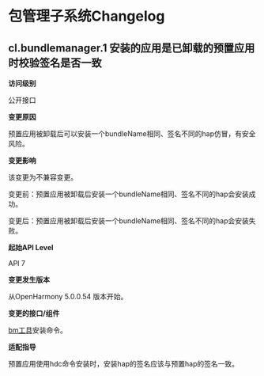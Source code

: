 # 包管理子系统Changelog

## cl.bundlemanager.1 安装的应用是已卸载的预置应用时校验签名是否一致

**访问级别**

公开接口

**变更原因**

预置应用被卸载后可以安装一个bundleName相同、签名不同的hap仿冒，有安全风险。

**变更影响**

该变更为不兼容变更。

变更前：预置应用被卸载后安装一个bundleName相同、签名不同的hap会安装成功。

变更后：预置应用被卸载后安装一个bundleName相同、签名不同的hap会安装失败。

**起始API Level**

API 7

**变更发生版本**

从OpenHarmony 5.0.0.54 版本开始。

**变更的接口/组件**

[bm工具](https://gitee.com/openharmony/docs/blob/master/zh-cn/application-dev/tools/bm-tool.md#%E5%AE%89%E8%A3%85%E5%91%BD%E4%BB%A4)安装命令。

**适配指导**

预置应用使用hdc命令安装时，安装hap的签名应该与预置hap的签名一致。
